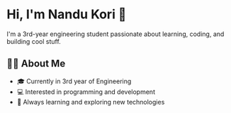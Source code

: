 # Hi, I'm Nandu Kori 👋

I'm a 3rd-year engineering student passionate about learning, coding, and building cool stuff.

## 👨‍🎓 About Me

- 🎓 Currently in 3rd year of Engineering
- 💻 Interested in programming and development
- 🌱 Always learning and exploring new technologies

